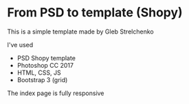 <h1>From PSD to template (Shopy)</h1>
<p>This is a simple template made by Gleb Strelchenko</p>
I've used
<ul>
<li>PSD Shopy template</li>
<li>Photoshop CC 2017</li>
<li>HTML, CSS, JS</li>
<li>Bootstrap 3 (grid)</li>
</ul>
<p>The index page is fully responsive</p>
